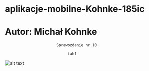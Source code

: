 # aplikacje-mobilne-Kohnke-185ic
# Autor: Michał Kohnke

						   Sprawozdanie nr.10

						        Lab1 
![alt text](https://github.com/MichalKohnke/aplikacje-mobilne-Kohnke-185ic/blob/master/lab1/lab1_screeny/appka.png)

